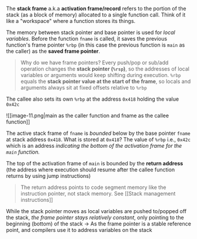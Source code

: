  The **stack frame** a.k.a **activation frame/record** refers to the portion of the stack (as a block of memory) allocated to a single function call. Think of it like a "workspace" where a function stores its things.
 
The memory between stack pointer and base pointer is used for *local variables*. Before the function `fname` is called, it saves the previous function's frame pointer `%rbp` (in this case the previous function is `main` as the caller) as the **saved frame pointer**.

> Why do we have frame pointers? Every push/pop or sub/add operation changes the **stack pointer (`%rsp`)**, so the addresses of local variables or arguments would keep shifting during execution. `%rbp` equals the **stack pointer value at the start of the frame**, so locals and arguments always sit at fixed offsets relative to `%rbp`

The callee also sets its own `%rbp` at the address `0x418` holding the value `0x42c`

![[image-11.png|main as the caller function and fname as the callee function]]


The active stack frame of `fname` is *bounded* below by the base pointer `fname` at stack address `0x418`. What is stored at `0x418`? The value of `%rbp` i.e., `0x42c` which is an address *indicating the bottom of the activation frame for the `main` function.*

The top of the activation frame of `main`  is bounded by the **return address** (the address where execution should resume after the callee function returns by using jump instructions)

> The return address points to code segment memory like the instruction pointer, not stack memory. See [[Stack management instructions]]

While the stack pointer moves as local variables are pushed to/popped off the stack, *the frame pointer stays relatively constant*, only pointing to the beginning (bottom) of the stack -> As the frame pointer is a stable reference point, and compilers use it to address variables on the stack

